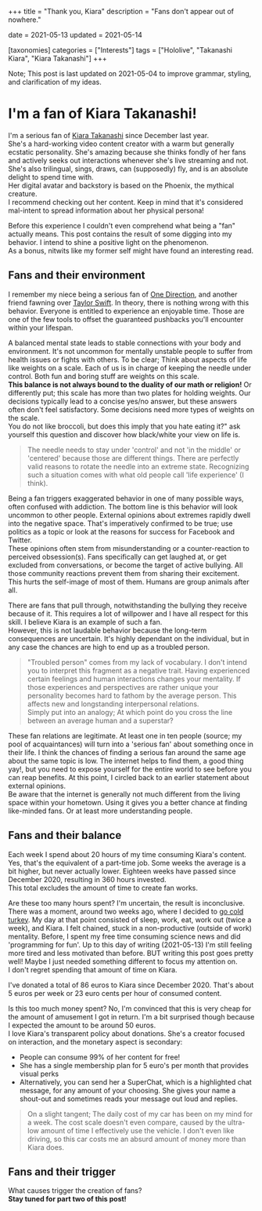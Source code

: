 +++
title = "Thank you, Kiara"
description = "Fans don't appear out of nowhere."

date = 2021-05-13
updated = 2021-05-14

[taxonomies]
categories = ["Interests"]
tags = ["Hololive", "Takanashi Kiara", "Kiara Takanashi"]
+++

Note; This post is last updated on 2021-05-04 to improve grammar, styling, and clarification of my ideas.

# I'm a fan of Kiara Takanashi!

I'm a serious fan of [Kiara Takanashi](https://virtualyoutuber.fandom.com/wiki/Takanashi_Kiara) since December last year.  
She's a hard-working video content creator with a warm but generally ecstatic personality. She's amazing because she thinks fondly of her fans and actively seeks out interactions whenever she's live streaming and not. She's also trilingual, sings, draws, can (supposedly) fly, and is an absolute delight to spend time with.  
Her digital avatar and backstory is based on the Phoenix, the mythical creature.  
I recommend checking out her content. Keep in mind that it's considered mal-intent to spread information about her physical persona! 

Before this experience I couldn't even comprehend what being a "fan" actually means. This post contains the result of some digging into my behavior. I intend to shine a positive light on the phenomenon.  
As a bonus, nitwits like my former self might have found an interesting read.

## Fans and their environment

I remember my niece being a serious fan of [One Direction](https://en.wikipedia.org/wiki/One_Direction), and another friend fawning over [Taylor Swift](https://en.wikipedia.org/wiki/Taylor_Swift). In theory, there is nothing wrong with this behavior. Everyone is entitled to experience an enjoyable time. Those are one of the few tools to offset the guaranteed pushbacks you'll encounter within your lifespan.

A balanced mental state leads to stable connections with your body and environment. It's not uncommon for mentally unstable people to suffer from health issues or fights with others. To be clear; Think about aspects of life like weights on a scale. Each of us is in charge of keeping the needle under control. Both fun and boring stuff are weights on this scale.  
**This balance is not always bound to the duality of our math or religion!** Or differently put; this scale has more than two plates for holding weights. Our decisions typically lead to a concise yes/no answer, but these answers often don't feel satisfactory. Some decisions need more types of weights on the scale.  
You do not like broccoli, but does this imply that you hate eating it?" ask yourself this question and discover how black/white your view on life is.

> The needle needs to stay under 'control' and not 'in the middle' or 'centered' because those are different things. There are perfectly valid reasons to rotate the needle into an extreme state. Recognizing such a situation comes with what old people call 'life experience' (I think).

Being a fan triggers exaggerated behavior in one of many possible ways, often confused with addiction. The bottom line is this behavior will look uncommon to other people.
External opinions about extremes rapidly dwell into the negative space. That's imperatively confirmed to be true; use politics as a topic or look at the reasons for success for Facebook and Twitter.  
These opinions often stem from misunderstanding or a counter-reaction to perceived obsession(s). Fans specifically can get laughed at, or get excluded from conversations, or become the target of active bullying. All those community reactions prevent them from sharing their excitement. This hurts the self-image of most of them. Humans are group animals after all.

There are fans that pull through, notwithstanding the bullying they receive because of it. This requires a lot of willpower and I have all respect for this skill. I believe Kiara is an example of such a fan.  
However, this is not laudable behavior because the long-term consequences are uncertain. It's highly dependant on the individual, but in any case the chances are high to end up as a troubled person.

> "Troubled person" comes from my lack of vocabulary. I don't intend you to interpret this fragment as a negative trait. Having experienced certain feelings and human interactions changes your mentality. If those experiences and perspectives are rather unique your personality becomes hard to fathom by the average person. This affects new and longstanding interpersonal relations.  
Simply put into an analogy; At which point do you cross the line between an average human and a superstar?

These fan relations are legitimate. At least one in ten people (source; my pool of acquaintances) will turn into a 'serious fan' about something once in their life. I think the chances of finding a serious fan around the same age about the same topic is low. The internet helps to find them, a good thing yay!, but you need to expose yourself for the entire world to see before you can reap benefits. At this point, I circled back to an earlier statement about external opinions.  
Be aware that the internet is generally not much different from the living space within your hometown. Using it gives you a better chance at finding like-minded fans. Or at least more understanding people.

## Fans and their balance

Each week I spend about 20 hours of my time consuming Kiara's content. Yes, that's the equivalent of a part-time job. Some weeks the average is a bit higher, but never actually lower. Eighteen weeks have passed since December 2020, resulting in 360 hours invested.  
This total excludes the amount of time to create fan works.

Are these too many hours spent? I'm uncertain, the result is inconclusive.  
There was a moment, around two weeks ago, where I decided to [go cold turkey](https://idioms.thefreedictionary.com/go+cold+turkey). My day at that point consisted of sleep, work, eat, work out (twice a week), and Kiara. I felt chained, stuck in a non-productive (outside of work) mentality. Before, I spent my free time consuming science news and did 'programming for fun'. Up to this day of writing (2021-05-13) I'm still feeling more tired and less motivated than before. BUT writing this post goes pretty well! Maybe I just needed something different to focus my attention on.  
I don't regret spending that amount of time on Kiara.

I've donated a total of 86 euros to Kiara since December 2020. That's about 5 euros per week or 23 euro cents per hour of consumed content.

Is this too much money spent? No, I'm convinced that this is very cheap for the amount of amusement I got in return. I'm a bit surprised though because I expected the amount to be around 50 euros.  
I love Kiara's transparent policy about donations. She's a creator focused on interaction, and the monetary aspect is secondary:
* People can consume 99% of her content for free! 
* She has a single membership plan for 5 euro's per month that provides visual perks
* Alternatively, you can send her a SuperChat, which is a highlighted chat message, for any amount of your choosing. She gives your name a shout-out and sometimes reads your message out loud and replies.

> On a slight tangent; The daily cost of my car has been on my mind for a week. The cost scale doesn't even compare, caused by the ultra-low amount of time I effectively use the vehicle. I don't even like driving, so this car costs me an absurd amount of money more than Kiara does.

## Fans and their trigger

What causes trigger the creation of fans?  
**Stay tuned for part two of this post!**